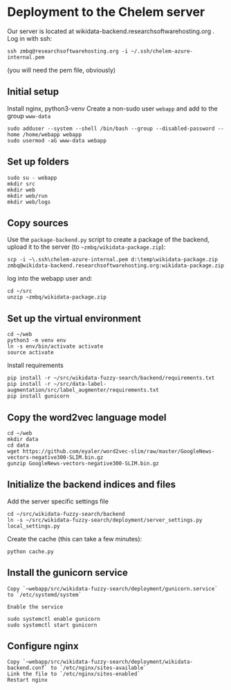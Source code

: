# Deployment to the Chelem server

Our server is located at wikidata-backend.researchsoftwarehosting.org . Log in with ssh:

    ssh zmbq@researchsoftwarehosting.org -i ~/.ssh/chelem-azure-internal.pem

(you will need the pem file, obviously)

## Initial setup

Install nginx, python3-venv
Create a non-sudo user `webapp` and add to the group `www-data`

    sudo adduser --system --shell /bin/bash --group --disabled-password --home /home/webapp webapp
    sudo usermod -aG www-data webapp

## Set up folders
    sudo su - webapp
    mkdir src
    mkdir web
    mkdir web/run
    mkdir web/logs


## Copy sources
Use the `package-backend.py` script to create a package of the backend, upload it to the server (to `~zmbq/wikidata-package.zip`):

    scp -i ~\.ssh\chelem-azure-internal.pem d:\temp\wikidata-package.zip zmbq@wikidata-backend.researchsoftwarehosting.org:wikidata-package.zip

log into the webapp user and:

    cd ~/src
    unzip ~zmbq/wikidata-package.zip


## Set up the virtual environment

    cd ~/web
    python3 -m venv env
    ln -s env/bin/activate activate
    source activate

Install requirements

    pip install -r ~/src/wikidata-fuzzy-search/backend/requirements.txt
    pip install -r ~/src/data-label-augmentation/src/label_augmenter/requirements.txt
    pip install gunicorn

## Copy the word2vec language model

    cd ~/web
    mkdir data
    cd data
    wget https://github.com/eyaler/word2vec-slim/raw/master/GoogleNews-vectors-negative300-SLIM.bin.gz
    gunzip GoogleNews-vectors-negative300-SLIM.bin.gz

## Initialize the backend indices and files
    
Add the server specific settings file

    cd ~/src/wikidata-fuzzy-search/backend
    ln -s ~/src/wikidata-fuzzy-search/deployment/server_settings.py local_settings.py

Create the cache (this can take a few minutes):

    python cache.py

## Install the gunicorn service

    Copy `~webapp/src/wikidata-fuzzy-search/deployment/gunicorn.service` to `/etc/systemd/system`

    Enable the service

    sudo systemctl enable gunicorn
    sudo systemctl start gunicorn


## Configure nginx

    Copy `~webapp/src/wikidata-fuzzy-search/deployment/wikidata-backend.conf` to `/etc/nginx/sites-available`
    Link the file to `/etc/nginx/sites-enabled`
    Restart nginx
    